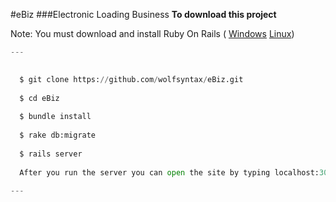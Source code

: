 #eBiz
###Electronic Loading Business
__To download this project__
  
  Note: You must download and install Ruby On Rails (
  	[Windows](https://bitnami.com/redirect/to/142501/bitnami-rubystack-2.2.6-1-windows-installer.exe)
	[Linux](https://gorails.com/setup/ubuntu/16.04))
	
  ```python
  ---
  
	
	$ git clone https://github.com/wolfsyntax/eBiz.git
	
	$ cd eBiz
	
	$ bundle install
	
	$ rake db:migrate
	
	$ rails server
	
	After you run the server you can open the site by typing localhost:3000 in your browser.
	
  ---
```	

   
 
